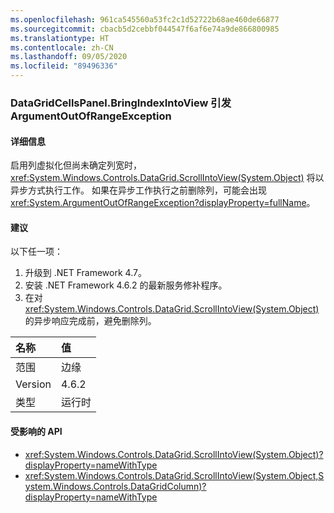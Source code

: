 ```yaml
---
ms.openlocfilehash: 961ca545560a53fc2c1d52722b68ae460de66877
ms.sourcegitcommit: cbacb5d2cebbf044547f6af6e74a9de866800985
ms.translationtype: HT
ms.contentlocale: zh-CN
ms.lasthandoff: 09/05/2020
ms.locfileid: "89496336"
---
```

### <a name="datagridcellspanelbringindexintoview-throws-argumentoutofrangeexception"></a>DataGridCellsPanel.BringIndexIntoView 引发 ArgumentOutOfRangeException

#### <a name="details"></a>详细信息

启用列虚拟化但尚未确定列宽时，<xref:System.Windows.Controls.DataGrid.ScrollIntoView(System.Object)> 将以异步方式执行工作。  如果在异步工作执行之前删除列，可能会出现 <xref:System.ArgumentOutOfRangeException?displayProperty=fullName>。

#### <a name="suggestion"></a>建议

以下任一项：<ol><li>升级到 .NET Framework 4.7。</li><li>安装 .NET Framework 4.6.2 的最新服务修补程序。</li><li>在对 <xref:System.Windows.Controls.DataGrid.ScrollIntoView(System.Object)> 的异步响应完成前，避免删除列。</li></ol>

| 名称    | 值       |
|:--------|:------------|
| 范围   |边缘|
|Version|4.6.2|
|类型|运行时|

#### <a name="affected-apis"></a>受影响的 API

- <xref:System.Windows.Controls.DataGrid.ScrollIntoView(System.Object)?displayProperty=nameWithType>
- <xref:System.Windows.Controls.DataGrid.ScrollIntoView(System.Object,System.Windows.Controls.DataGridColumn)?displayProperty=nameWithType>

<!--

#### Affected APIs

- `M:System.Windows.Controls.DataGrid.ScrollIntoView(System.Object)`
- `M:System.Windows.Controls.DataGrid.ScrollIntoView(System.Object,System.Windows.Controls.DataGridColumn)`

-->
